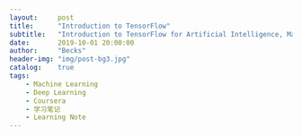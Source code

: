 ```yaml
---
layout:     post
title:      "Introduction to TensorFlow"
subtitle:   "Introduction to TensorFlow for Artificial Intelligence, Machine Learning, and Deep Learning"
date:       2019-10-01 20:00:00
author:     "Becks"
header-img: "img/post-bg3.jpg"
catalog:    true
tags:
    - Machine Learning
    - Deep Learning
    - Coursera
    - 学习笔记
    - Learning Note
---
```


